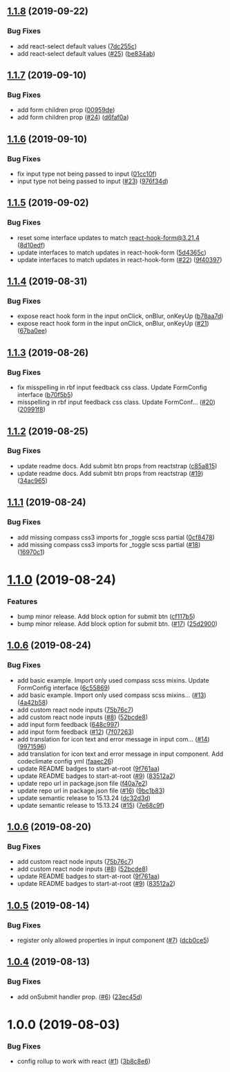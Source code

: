## [1.1.8](https://github.com/start-at-root/react-breeze-form/compare/v1.1.7...v1.1.8) (2019-09-22)


### Bug Fixes

* add react-select default values ([7dc255c](https://github.com/start-at-root/react-breeze-form/commit/7dc255c))
* add react-select default values ([#25](https://github.com/start-at-root/react-breeze-form/issues/25)) ([be834ab](https://github.com/start-at-root/react-breeze-form/commit/be834ab))

## [1.1.7](https://github.com/start-at-root/react-breeze-form/compare/v1.1.6...v1.1.7) (2019-09-10)


### Bug Fixes

* add form children prop ([00959de](https://github.com/start-at-root/react-breeze-form/commit/00959de))
* add form children prop ([#24](https://github.com/start-at-root/react-breeze-form/issues/24)) ([d6faf0a](https://github.com/start-at-root/react-breeze-form/commit/d6faf0a))

## [1.1.6](https://github.com/start-at-root/react-breeze-form/compare/v1.1.5...v1.1.6) (2019-09-10)


### Bug Fixes

* fix input type not being passed to input ([01cc10f](https://github.com/start-at-root/react-breeze-form/commit/01cc10f))
* input type not being passed to input ([#23](https://github.com/start-at-root/react-breeze-form/issues/23)) ([976f34d](https://github.com/start-at-root/react-breeze-form/commit/976f34d))

## [1.1.5](https://github.com/start-at-root/react-breeze-form/compare/v1.1.4...v1.1.5) (2019-09-02)


### Bug Fixes

* reset some interface updates to match react-hook-form@3.21.4 ([8d10edf](https://github.com/start-at-root/react-breeze-form/commit/8d10edf))
* update interfaces to match updates in react-hook-form ([5d4365c](https://github.com/start-at-root/react-breeze-form/commit/5d4365c))
* update interfaces to match updates in react-hook-form ([#22](https://github.com/start-at-root/react-breeze-form/issues/22)) ([9f40397](https://github.com/start-at-root/react-breeze-form/commit/9f40397))

## [1.1.4](https://github.com/start-at-root/react-breeze-form/compare/v1.1.3...v1.1.4) (2019-08-31)


### Bug Fixes

* expose react hook form in the input onClick, onBlur, onKeyUp ([b78aa7d](https://github.com/start-at-root/react-breeze-form/commit/b78aa7d))
* expose react hook form in the input onClick, onBlur, onKeyUp ([#21](https://github.com/start-at-root/react-breeze-form/issues/21)) ([67ba0ee](https://github.com/start-at-root/react-breeze-form/commit/67ba0ee))

## [1.1.3](https://github.com/start-at-root/react-breeze-form/compare/v1.1.2...v1.1.3) (2019-08-26)


### Bug Fixes

* fix misspelling in rbf input feedback css class. Update FormConfig interface ([b70f5b5](https://github.com/start-at-root/react-breeze-form/commit/b70f5b5))
* misspelling in rbf input feedback css class. Update FormConf… ([#20](https://github.com/start-at-root/react-breeze-form/issues/20)) ([20991f8](https://github.com/start-at-root/react-breeze-form/commit/20991f8))

## [1.1.2](https://github.com/start-at-root/react-breeze-form/compare/v1.1.1...v1.1.2) (2019-08-25)


### Bug Fixes

* update readme docs. Add submit btn props from reactstrap ([c85a815](https://github.com/start-at-root/react-breeze-form/commit/c85a815))
* update readme docs. Add submit btn props from reactstrap ([#19](https://github.com/start-at-root/react-breeze-form/issues/19)) ([34ac965](https://github.com/start-at-root/react-breeze-form/commit/34ac965))

## [1.1.1](https://github.com/start-at-root/react-breeze-form/compare/v1.1.0...v1.1.1) (2019-08-24)


### Bug Fixes

* add missing compass css3 imports for _toggle scss partial ([0cf8478](https://github.com/start-at-root/react-breeze-form/commit/0cf8478))
* add missing compass css3 imports for _toggle scss partial ([#18](https://github.com/start-at-root/react-breeze-form/issues/18)) ([16970c1](https://github.com/start-at-root/react-breeze-form/commit/16970c1))

# [1.1.0](https://github.com/start-at-root/react-breeze-form/compare/v1.0.6...v1.1.0) (2019-08-24)


### Features

* bump minor release. Add block option for submit btn ([cf117b5](https://github.com/start-at-root/react-breeze-form/commit/cf117b5))
* bump minor release. Add block option for submit btn. ([#17](https://github.com/start-at-root/react-breeze-form/issues/17)) ([25d2900](https://github.com/start-at-root/react-breeze-form/commit/25d2900))

## [1.0.6](https://github.com/start-at-root/react-breeze-form/compare/v1.0.5...v1.0.6) (2019-08-24)


### Bug Fixes

* add basic example. Import only used compass scss mixins. Update FormConfig interface ([6c55869](https://github.com/start-at-root/react-breeze-form/commit/6c55869))
* add basic example. Import only used compass scss mixins... ([#13](https://github.com/start-at-root/react-breeze-form/issues/13)) ([4a42b58](https://github.com/start-at-root/react-breeze-form/commit/4a42b58))
* add custom react node inputs ([75b76c7](https://github.com/start-at-root/react-breeze-form/commit/75b76c7))
* add custom react node inputs ([#8](https://github.com/start-at-root/react-breeze-form/issues/8)) ([52bcde8](https://github.com/start-at-root/react-breeze-form/commit/52bcde8))
* add input form feedback ([648c997](https://github.com/start-at-root/react-breeze-form/commit/648c997))
* add input form feedback ([#12](https://github.com/start-at-root/react-breeze-form/issues/12)) ([7f07263](https://github.com/start-at-root/react-breeze-form/commit/7f07263))
* add translation for icon text and error message in input com… ([#14](https://github.com/start-at-root/react-breeze-form/issues/14)) ([9971596](https://github.com/start-at-root/react-breeze-form/commit/9971596))
* add translation for icon text and error message in input component. Add codeclimate config yml ([faaec26](https://github.com/start-at-root/react-breeze-form/commit/faaec26))
* update README badges to start-at-root ([9f761aa](https://github.com/start-at-root/react-breeze-form/commit/9f761aa))
* update README badges to start-at-root ([#9](https://github.com/start-at-root/react-breeze-form/issues/9)) ([83512a2](https://github.com/start-at-root/react-breeze-form/commit/83512a2))
* update repo url in package.json file ([f40a7e2](https://github.com/start-at-root/react-breeze-form/commit/f40a7e2))
* update repo url in package.json file ([#16](https://github.com/start-at-root/react-breeze-form/issues/16)) ([9bc1b83](https://github.com/start-at-root/react-breeze-form/commit/9bc1b83))
* update semantic release to 15.13.24 ([dc32d3d](https://github.com/start-at-root/react-breeze-form/commit/dc32d3d))
* update semantic release to 15.13.24 ([#15](https://github.com/start-at-root/react-breeze-form/issues/15)) ([7e68c9f](https://github.com/start-at-root/react-breeze-form/commit/7e68c9f))

## [1.0.6](https://github.com/jlison/react-breeze-form/compare/v1.0.5...v1.0.6) (2019-08-20)


### Bug Fixes

* add custom react node inputs ([75b76c7](https://github.com/jlison/react-breeze-form/commit/75b76c7))
* add custom react node inputs ([#8](https://github.com/jlison/react-breeze-form/issues/8)) ([52bcde8](https://github.com/jlison/react-breeze-form/commit/52bcde8))
* update README badges to start-at-root ([9f761aa](https://github.com/jlison/react-breeze-form/commit/9f761aa))
* update README badges to start-at-root ([#9](https://github.com/jlison/react-breeze-form/issues/9)) ([83512a2](https://github.com/jlison/react-breeze-form/commit/83512a2))

## [1.0.5](https://github.com/jlison/react-breeze-form/compare/v1.0.4...v1.0.5) (2019-08-14)


### Bug Fixes

* register only allowed properties in input component ([#7](https://github.com/jlison/react-breeze-form/issues/7)) ([dcb0ce5](https://github.com/jlison/react-breeze-form/commit/dcb0ce5))

## [1.0.4](https://github.com/jlison/react-breeze-form/compare/v1.0.3...v1.0.4) (2019-08-13)


### Bug Fixes

* add onSubmit handler prop. ([#6](https://github.com/jlison/react-breeze-form/issues/6)) ([23ec45d](https://github.com/jlison/react-breeze-form/commit/23ec45d))

# 1.0.0 (2019-08-03)

### Bug Fixes

- config rollup to work with react
  ([#1](https://github.com/jlison/react-breeze-form/issues/1))
  ([3b8c8e6](https://github.com/jlison/react-breeze-form/commit/3b8c8e6))
